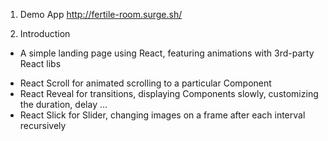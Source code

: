 1. Demo App
http://fertile-room.surge.sh/

2. Introduction
- A simple landing page using React, featuring animations with 3rd-party React libs 
+ React Scroll for animated scrolling to a particular Component
+ React Reveal for transitions, displaying Components slowly, customizing the duration, delay ...
+ React Slick for Slider, changing images on a frame after each interval recursively

